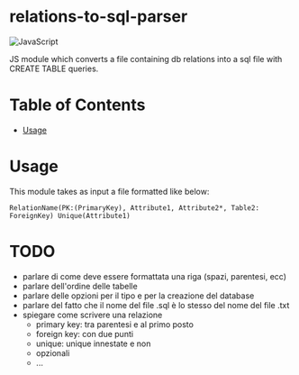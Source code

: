 # relations-to-sql-parser
![JavaScript](https://img.shields.io/badge/javascript-%23323330.svg?style=for-the-badge&logo=javascript&logoColor=%23F7DF1E)

JS module which converts a file containing db relations into a sql file with CREATE TABLE queries.

Table of Contents
=================
* [Usage](#usage)

Usage
=================
This module takes as input a file formatted like below:
```
RelationName(PK:(PrimaryKey), Attribute1, Attribute2*, Table2: ForeignKey) Unique(Attribute1)
```

TODO
=================
- parlare di come deve essere formattata una riga (spazi, parentesi, ecc)
- parlare dell'ordine delle tabelle
- parlare delle opzioni per il tipo e per la creazione del database
- parlare del fatto che il nome del file .sql è lo stesso del nome del file .txt
- spiegare come scrivere una relazione
  - primary key: tra parentesi e al primo posto
  - foreign key: con due punti
  - unique: unique innestate e non
  - opzionali
  - ...
